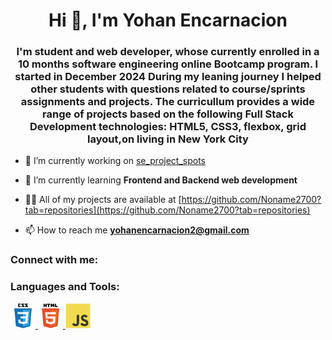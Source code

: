 <h1 align="center">Hi 👋, I'm Yohan Encarnacion</h1>
<h3 align="center">I'm student and web developer, whose currently enrolled in a 10 months software engineering online Bootcamp program. I started in  December 2024 During my leaning journey I helped other students with questions related to course/sprints assignments and projects. The curricullum provides a wide range of projects based on the following Full Stack Development technologies: HTML5, CSS3, flexbox, grid layout,on living in New York City</h3>

- 🔭 I’m currently working on [se_project_spots](https://noname2700.github.io/se_project_spots/)

- 🌱 I’m currently learning **Frontend and Backend web development**

- 👨‍💻 All of my projects are available at [https://github.com/Noname2700?tab=repositories](https://github.com/Noname2700?tab=repositories)

- 📫 How to reach me **yohanencarnacion2@gmail.com**

<h3 align="left">Connect with me:</h3>
<p align="left">
</p>

<h3 align="left">Languages and Tools:</h3>
<p align="left"> <a href="https://www.w3schools.com/css/" target="_blank" rel="noreferrer"> <img src="https://raw.githubusercontent.com/devicons/devicon/master/icons/css3/css3-original-wordmark.svg" alt="css3" width="40" height="40"/> </a> <a href="https://www.w3.org/html/" target="_blank" rel="noreferrer"> <img src="https://raw.githubusercontent.com/devicons/devicon/master/icons/html5/html5-original-wordmark.svg" alt="html5" width="40" height="40"/> </a> <a href="https://developer.mozilla.org/en-US/docs/Web/JavaScript" target="_blank" rel="noreferrer"> <img src="https://raw.githubusercontent.com/devicons/devicon/master/icons/javascript/javascript-original.svg" alt="javascript" width="40" height="40"/> </a> </p>
